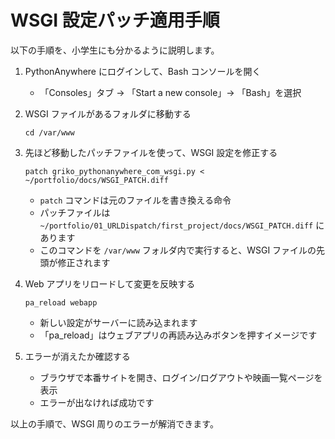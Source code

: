 # WSGI 設定パッチ適用手順

以下の手順を、小学生にも分かるように説明します。

1. PythonAnywhere にログインして、Bash コンソールを開く  
   - 「Consoles」タブ → 「Start a new console」→ 「Bash」を選択

2. WSGI ファイルがあるフォルダに移動する  
   ```
   cd /var/www
   ```

3. 先ほど移動したパッチファイルを使って、WSGI 設定を修正する  
   ```
   patch griko_pythonanywhere_com_wsgi.py < ~/portfolio/docs/WSGI_PATCH.diff
   ```  
   - `patch` コマンドは元のファイルを書き換える命令  
   - パッチファイルは `~/portfolio/01_URLDispatch/first_project/docs/WSGI_PATCH.diff` にあります  
   - このコマンドを `/var/www` フォルダ内で実行すると、WSGI ファイルの先頭が修正されます

4. Web アプリをリロードして変更を反映する  
   ```
   pa_reload webapp
   ```  
   - 新しい設定がサーバーに読み込まれます  
   - 「pa_reload」はウェブアプリの再読み込みボタンを押すイメージです

5. エラーが消えたか確認する  
   - ブラウザで本番サイトを開き、ログイン/ログアウトや映画一覧ページを表示  
   - エラーが出なければ成功です

以上の手順で、WSGI 周りのエラーが解消できます。